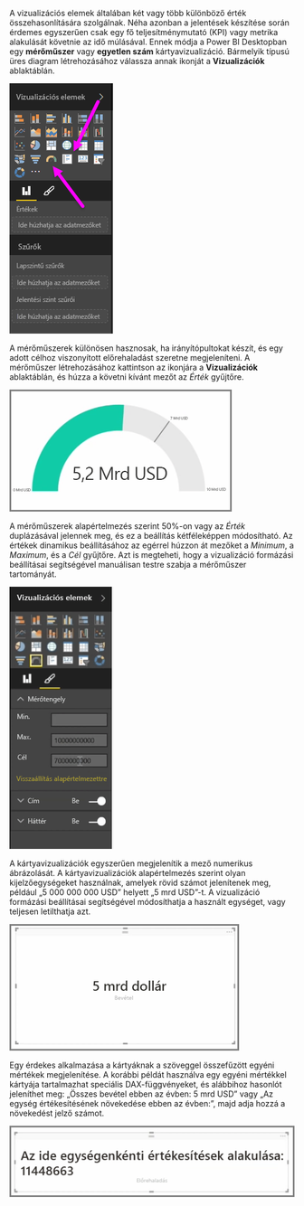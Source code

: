 A vizualizációs elemek általában két vagy több különböző érték összehasonlítására szolgálnak. Néha azonban a jelentések készítése során érdemes egyszerűen csak egy fő teljesítménymutató (KPI) vagy metrika alakulását követnie az idő múlásával. Ennek módja a Power BI Desktopban egy **mérőműszer** vagy **egyetlen szám** kártyavizualizáció. Bármelyik típusú üres diagram létrehozásához válassza annak ikonját a **Vizualizációk** ablaktáblán.

![](media/3-9-create-gauges-cards/3-9_1.png)

A mérőműszerek különösen hasznosak, ha irányítópultokat készít, és egy adott célhoz viszonyított előrehaladást szeretne megjeleníteni. A mérőműszer létrehozásához kattintson az ikonjára a **Vizualizációk** ablaktáblán, és húzza a követni kívánt mezőt az *Érték* gyűjtőre.

![](media/3-9-create-gauges-cards/3-9_1a.png)

A mérőműszerek alapértelmezés szerint 50%-on vagy az *Érték* duplázásával jelennek meg, és ez a beállítás kétféleképpen módosítható. Az értékek dinamikus beállításához az egérrel húzzon át mezőket a *Minimum*, a *Maximum*, és a *Cél* gyűjtőre. Azt is megteheti, hogy a vizualizáció formázási beállításai segítségével manuálisan testre szabja a mérőműszer tartományát.

![](media/3-9-create-gauges-cards/3-9_2.png)

A kártyavizualizációk egyszerűen megjelenítik a mező numerikus ábrázolását. A kártyavizualizációk alapértelmezés szerint olyan kijelzőegységeket használnak, amelyek rövid számot jelenítenek meg, például „5 000 000 000 USD” helyett „5 mrd USD”-t. A vizualizáció formázási beállításai segítségével módosíthatja a használt egységet, vagy teljesen letilthatja azt.

![](media/3-9-create-gauges-cards/3-9_3.png)

Egy érdekes alkalmazása a kártyáknak a szöveggel összefűzött egyéni mértékek megjelenítése. A korábbi példát használva egy egyéni mértékkel kártyája tartalmazhat speciális DAX-függvényeket, és alábbihoz hasonlót jeleníthet meg: „Összes bevétel ebben az évben: 5 mrd USD” vagy „Az egység értékesítésének növekedése ebben az évben:”, majd adja hozzá a növekedést jelző számot.

![](media/3-9-create-gauges-cards/3-9_4.png)

